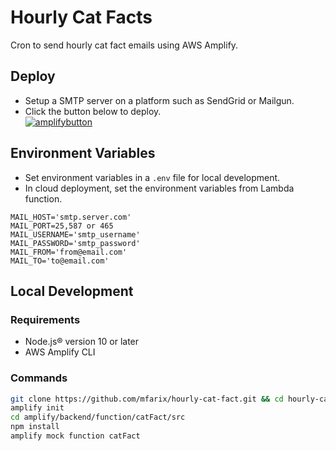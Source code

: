 # Hourly Cat Facts

Cron to send hourly cat fact emails using AWS Amplify.

## Deploy
- Setup a SMTP server on a platform such as SendGrid or Mailgun.
- Click the button below to deploy.  
[![amplifybutton](https://oneclick.amplifyapp.com/button.svg)](https://console.aws.amazon.com/amplify/home#/deploy?repo=https://github.com/mfarix/hourly-cat-fact/tree/master/amplify)

## Environment Variables
- Set environment variables in a `.env` file for local development.
- In cloud deployment, set the environment variables from Lambda function.

```
MAIL_HOST='smtp.server.com'
MAIL_PORT=25,587 or 465
MAIL_USERNAME='smtp_username'
MAIL_PASSWORD='smtp_password'
MAIL_FROM='from@email.com'
MAIL_TO='to@email.com'
```

## Local Development

### Requirements
- Node.js® version 10 or later
- AWS Amplify CLI

### Commands
```bash
git clone https://github.com/mfarix/hourly-cat-fact.git && cd hourly-cat-fact
amplify init
cd amplify/backend/function/catFact/src
npm install
amplify mock function catFact
```
